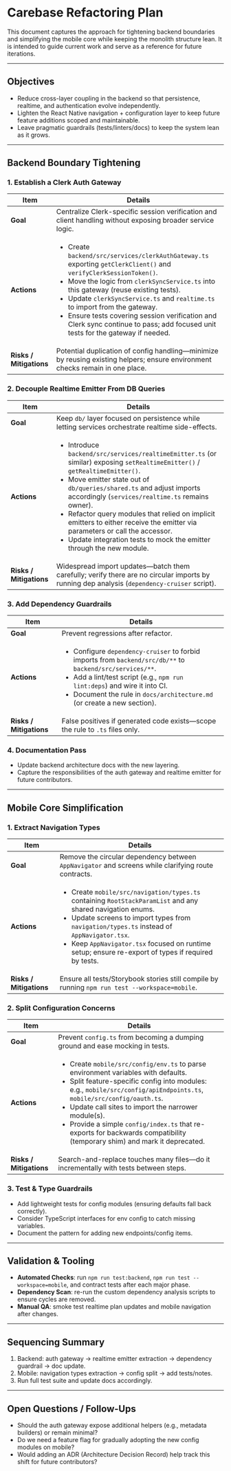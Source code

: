 # Carebase Refactoring Plan

This document captures the approach for tightening backend boundaries and simplifying the mobile core while keeping the monolith structure lean. It is intended to guide current work and serve as a reference for future iterations.

---

## Objectives
- Reduce cross-layer coupling in the backend so that persistence, realtime, and authentication evolve independently.
- Lighten the React Native navigation + configuration layer to keep future feature additions scoped and maintainable.
- Leave pragmatic guardrails (tests/linters/docs) to keep the system lean as it grows.

---

## Backend Boundary Tightening

### 1. Establish a Clerk Auth Gateway
| Item | Details |
| --- | --- |
| **Goal** | Centralize Clerk-specific session verification and client handling without exposing broader service logic. |
| **Actions** |<ul><li>Create `backend/src/services/clerkAuthGateway.ts` exporting `getClerkClient()` and `verifyClerkSessionToken()`.</li><li>Move the logic from `clerkSyncService.ts` into this gateway (reuse existing tests).</li><li>Update `clerkSyncService.ts` and `realtime.ts` to import from the gateway.</li><li>Ensure tests covering session verification and Clerk sync continue to pass; add focused unit tests for the gateway if needed.</li></ul>|
| **Risks / Mitigations** | Potential duplication of config handling—minimize by reusing existing helpers; ensure environment checks remain in one place. |

### 2. Decouple Realtime Emitter From DB Queries
| Item | Details |
| --- | --- |
| **Goal** | Keep `db/` layer focused on persistence while letting services orchestrate realtime side-effects. |
| **Actions** |<ul><li>Introduce `backend/src/services/realtimeEmitter.ts` (or similar) exposing `setRealtimeEmitter()` / `getRealtimeEmitter()`.</li><li>Move emitter state out of `db/queries/shared.ts` and adjust imports accordingly (`services/realtime.ts` remains owner).</li><li>Refactor query modules that relied on implicit emitters to either receive the emitter via parameters or call the accessor.</li><li>Update integration tests to mock the emitter through the new module.</li></ul>|
| **Risks / Mitigations** | Widespread import updates—batch them carefully; verify there are no circular imports by running dep analysis (`dependency-cruiser` script). |

### 3. Add Dependency Guardrails
| Item | Details |
| --- | --- |
| **Goal** | Prevent regressions after refactor. |
| **Actions** |<ul><li>Configure `dependency-cruiser` to forbid imports from `backend/src/db/**` to `backend/src/services/**`.</li><li>Add a lint/test script (e.g., `npm run lint:deps`) and wire it into CI.</li><li>Document the rule in `docs/architecture.md` (or create a new section).</li></ul>|
| **Risks / Mitigations** | False positives if generated code exists—scope the rule to `.ts` files only. |

### 4. Documentation Pass
- Update backend architecture docs with the new layering.
- Capture the responsibilities of the auth gateway and realtime emitter for future contributors.

---

## Mobile Core Simplification

### 1. Extract Navigation Types
| Item | Details |
| --- | --- |
| **Goal** | Remove the circular dependency between `AppNavigator` and screens while clarifying route contracts. |
| **Actions** |<ul><li>Create `mobile/src/navigation/types.ts` containing `RootStackParamList` and any shared navigation enums.</li><li>Update screens to import types from `navigation/types.ts` instead of `AppNavigator.tsx`.</li><li>Keep `AppNavigator.tsx` focused on runtime setup; ensure re-export of types if required by tests.</li></ul>|
| **Risks / Mitigations** | Ensure all tests/Storybook stories still compile by running `npm run test --workspace=mobile`. |

### 2. Split Configuration Concerns
| Item | Details |
| --- | --- |
| **Goal** | Prevent `config.ts` from becoming a dumping ground and ease mocking in tests. |
| **Actions** |<ul><li>Create `mobile/src/config/env.ts` to parse environment variables with defaults.</li><li>Split feature-specific config into modules: e.g., `mobile/src/config/apiEndpoints.ts`, `mobile/src/config/oauth.ts`.</li><li>Update call sites to import the narrower module(s).</li><li>Provide a simple `config/index.ts` that re-exports for backwards compatibility (temporary shim) and mark it deprecated.</li></ul>|
| **Risks / Mitigations** | Search-and-replace touches many files—do it incrementally with tests between steps. |

### 3. Test & Type Guardrails
- Add lightweight tests for config modules (ensuring defaults fall back correctly).
- Consider TypeScript interfaces for env config to catch missing variables.
- Document the pattern for adding new endpoints/config items.

---

## Validation & Tooling
- **Automated Checks**: run `npm run test:backend`, `npm run test --workspace=mobile`, and contract tests after each major phase.
- **Dependency Scan**: re-run the custom dependency analysis scripts to ensure cycles are removed.
- **Manual QA**: smoke test realtime plan updates and mobile navigation after changes.

---

## Sequencing Summary
1. Backend: auth gateway → realtime emitter extraction → dependency guardrail → doc update.
2. Mobile: navigation types extraction → config split → add tests/notes.
3. Run full test suite and update docs accordingly.

---

## Open Questions / Follow-Ups
- Should the auth gateway expose additional helpers (e.g., metadata builders) or remain minimal?
- Do we need a feature flag for gradually adopting the new config modules on mobile?
- Would adding an ADR (Architecture Decision Record) help track this shift for future contributors?

